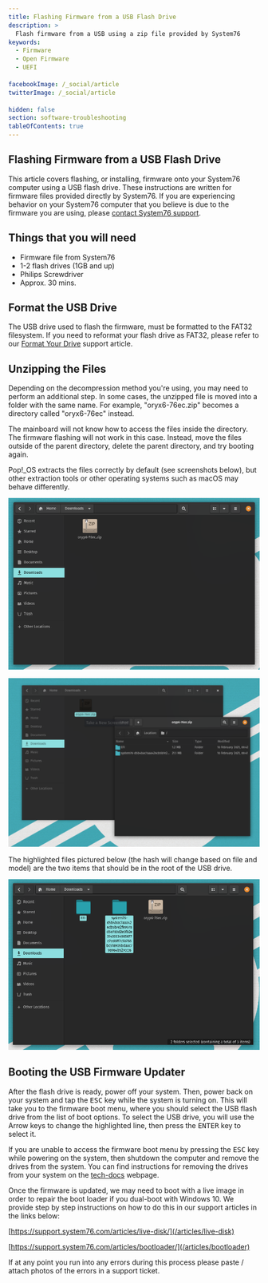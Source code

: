 ```yaml
---
title: Flashing Firmware from a USB Flash Drive
description: >
  Flash firmware from a USB using a zip file provided by System76
keywords:
  - Firmware
  - Open Firmware
  - UEFI

facebookImage: /_social/article
twitterImage: /_social/article

hidden: false
section: software-troubleshooting
tableOfContents: true
---
```


## Flashing Firmware from a USB Flash Drive

This article covers flashing, or installing, firmware onto your System76 computer using a USB flash drive. These instructions are written for firmware files provided directly by System76. If you are experiencing behavior on your System76 computer that you believe is due to the firmware you are using, please [contact System76 support](https://system76.com/my-account/support-tickets/new).

## Things that you will need

- Firmware file from System76
- 1-2 flash drives (1GB and up)
- Philips Screwdriver
- Approx. 30 mins.

## Format the USB Drive

The USB drive used to flash the firmware, must be formatted to the FAT32 filesystem. If you need to reformat your flash drive as FAT32, please refer to our [Format Your Drive](https://support.system76.com/articles/format-drive) support article.

## Unzipping the Files

Depending on the decompression method you're using, you may need to perform an additional step. In some cases, the unzipped file is moved into a folder with the same name. For example, "oryx6-76ec.zip" becomes a directory called "oryx6-76ec" instead.

The mainboard will not know how to access the files inside the directory. The firmware flashing will not work in this case. Instead, move the files outside of the parent directory, delete the parent directory, and try booting again.

Pop!\_OS extracts the files correctly by default (see screenshots below), but other extraction tools or other operating systems such as macOS may behave differently.

![zipfile](/images/open-firmware-smmstore/zipfile.png)

![unzipping](/images/open-firmware-smmstore/unzip-in-progress.png)

The highlighted files pictured below (the hash will change based on file and model) are the two items that should be in the root of the USB drive.

![files-unzipped](/images/open-firmware-smmstore/files-unzipped.png)

## Booting the USB Firmware Updater

After the flash drive is ready, power off your system. Then, power back on your system and tap the <kbd>ESC</kbd> key while the system is turning on. This will take you to the firmware boot menu, where you should select the USB flash drive from the list of boot options. To select the USB drive, you will use the Arrow keys to change the highlighted line, then press the <kbd>ENTER</kbd> key to select it.

If you are unable to access the firmware boot menu by pressing the <kbd>ESC</kbd> key while powering on the system, then shutdown the computer and remove the drives from the system. You can find instructions for removing the drives from your system on the [tech-docs](https://tech-docs.system76.com/) webpage.

Once the firmware is updated, we may need to boot with a live image in order to repair the boot loader if you dual-boot with Windows 10. We provide step by step instructions on how to do this in our support articles in the links below:

[https://support.system76.com/articles/live-disk/](/articles/live-disk)

[https://support.system76.com/articles/bootloader/](/articles/bootloader)

If at any point you run into any errors during this process please paste / attach photos of the errors in a support ticket.
